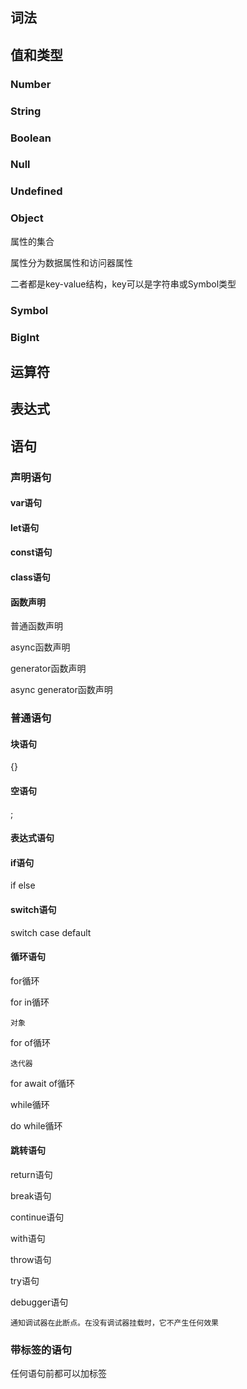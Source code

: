 ## 词法

## 值和类型

### Number

### String

### Boolean

### Null

### Undefined

### Object

属性的集合

属性分为数据属性和访问器属性

二者都是key-value结构，key可以是字符串或Symbol类型

### Symbol

### BigInt

## 运算符

## 表达式

## 语句

### 声明语句

#### var语句

#### let语句

#### const语句

#### class语句

#### 函数声明

普通函数声明

async函数声明

generator函数声明

async generator函数声明

### 普通语句

#### 块语句

{}

#### 空语句

;

#### 表达式语句

#### if语句

if else

#### switch语句

switch case default

#### 循环语句

for循环

for in循环

    对象

for of循环

    迭代器

for await of循环

while循环

do while循环

#### 跳转语句

return语句

break语句

continue语句

with语句

throw语句

try语句

debugger语句

    通知调试器在此断点。在没有调试器挂载时，它不产生任何效果

### 带标签的语句

任何语句前都可以加标签